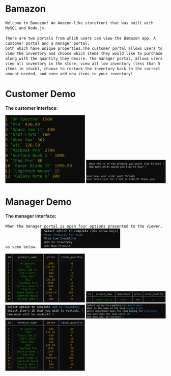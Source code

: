 # Bamazon
```
Welcome to Bamazon! An Amazon-like storefront that was built with MySQL and Node.js. 

There are two portals from which users can view the Bamazon app. A customer portal and a manager portal,
both which have unique properties.The customer portal allows users to view the inventory and choose which items they would like to purchase along with the quantity they desire. The manager portal, allows users view all inventory in the store, view all low inventory (less than 5 items in stock), choose to restock the inventory back to the correct amount needed, and even add new items to your inventory!

```

# Customer Demo
**The customer interface:**

<img src="Screenshots/customersview.JPG" width = "250">


<img src="Screenshots/customerbuy.png" width = "250">


# Manager Demo

**The manager interface:**

`When the manager portal is open four options presented to the viewer, as seen below. `
<img src="Screenshots/managerSelection.png" width = "250">


<img src="Screenshots/originalManagerView.png" width = "250">


<img src="Screenshots/managerLowInventory.png" width = "250">


<img src="Screenshots/managerUpdate.png" width = "250">


<img src="Screenshots/managerAdd.png" width = "250">


<img src="Screenshots/managerView.png" width = "250">


